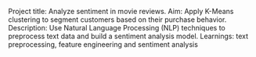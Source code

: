 Project title: Analyze sentiment in movie reviews.
 Aim: Apply K-Means clustering to segment customers based on their purchase behavior. 
Description: Use Natural Language Processing (NLP) techniques to preprocess text data and build a sentiment analysis model. Learnings: text preprocessing, feature engineering and sentiment analysis
